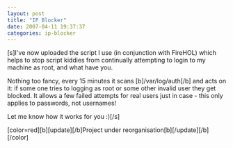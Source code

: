 ```yaml
---
layout: post
title: "IP Blocker"
date: 2007-04-11 19:37:37
categories: ip-blocker
---
```

[s]I've now uploaded the script I use (in conjunction with FireHOL) which helps to stop script kiddies from continually attempting to login to my machine as root, and what have you.

Nothing too fancy, every 15 minutes it scans [b]/var/log/auth[/b] and acts on it: if some one tries to logging as root or some other invalid user they get blocked. It allows a few failed attempts for real users just in case - this only applies to passwords, not usernames!

Let me know how it works for you :)[/s]

[color=red][b][update][/b]Project under reorganisation[b][/update][/b][/color]
